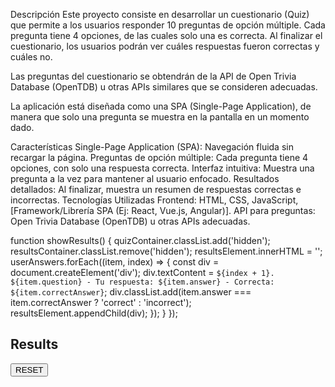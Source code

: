 Descripción
Este proyecto consiste en desarrollar un cuestionario (Quiz) que permite a los usuarios responder 10 preguntas de opción múltiple. Cada pregunta tiene 4 opciones, de las cuales solo una es correcta. Al finalizar el cuestionario, los usuarios podrán ver cuáles respuestas fueron correctas y cuáles no.

Las preguntas del cuestionario se obtendrán de la API de Open Trivia Database (OpenTDB) u otras APIs similares que se consideren adecuadas.

La aplicación está diseñada como una SPA (Single-Page Application), de manera que solo una pregunta se muestra en la pantalla en un momento dado.

Características
Single-Page Application (SPA): Navegación fluida sin recargar la página.
Preguntas de opción múltiple: Cada pregunta tiene 4 opciones, con solo una respuesta correcta.
Interfaz intuitiva: Muestra una pregunta a la vez para mantener al usuario enfocado.
Resultados detallados: Al finalizar, muestra un resumen de respuestas correctas e incorrectas.
Tecnologías Utilizadas
Frontend: HTML, CSS, JavaScript, [Framework/Librería SPA (Ej: React, Vue.js, Angular)].
API para preguntas: Open Trivia Database (OpenTDB) u otras APIs adecuadas.


  function showResults() {
      quizContainer.classList.add('hidden');
      resultsContainer.classList.remove('hidden');
      resultsElement.innerHTML = '';
      userAnswers.forEach((item, index) => {
          const div = document.createElement('div');
          div.textContent = `${index + 1}. ${item.question} - Tu respuesta: ${item.answer} - Correcta: ${item.correctAnswer}`;
          div.classList.add(item.answer === item.correctAnswer ? 'correct' : 'incorrect');
          resultsElement.appendChild(div);
      });
  }
});

 <div id="results-container" class="hidden">
            <h2>Results</h2>
            <div id="results"></div>
            <button id="restart-button" class="button">RESET</button>
        </div>
        


